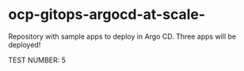 # ocp-gitops-argocd-at-scale-
Repository with sample apps to deploy in Argo CD. Three apps will be deployed! 

TEST NUMBER: 5
